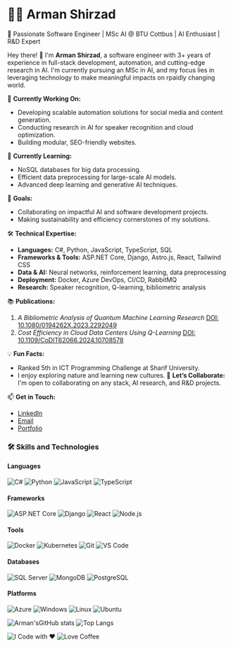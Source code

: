 # 👨‍💻 Arman Shirzad
🚀 Passionate Software Engineer | MSc AI @ BTU Cottbus | AI Enthusiast | R&D Expert

Hey there! 
👋 I'm **Arman Shirzad**, a software engineer with 3+ years of experience in full-stack development, automation, and cutting-edge research in AI. I'm currently pursuing an MSc in AI, and my focus lies in leveraging technology to make meaningful impacts on rpaidly changing world.

🔭 **Currently Working On:**
- Developing scalable automation solutions for social media and content generation.
- Conducting research in AI for speaker recognition and cloud optimization.
- Building modular, SEO-friendly websites.

🌱 **Currently Learning:**
- NoSQL databases for big data processing.
- Efficient data preprocessing for large-scale AI models.
- Advanced deep learning and generative AI techniques.

🎯 **Goals:**
- Collaborating on impactful AI and software development projects.
- Making sustainability and efficiency cornerstones of my solutions.
  
🛠️ **Technical Expertise:**
- **Languages:** C#, Python, JavaScript, TypeScript, SQL
- **Frameworks & Tools:** ASP.NET Core, Django, Astro.js, React, Tailwind CSS
- **Data & AI:** Neural networks, reinforcement learning, data preprocessing
- **Deployment:** Docker, Azure DevOps, CI/CD, RabbitMQ
- **Research:** Speaker recognition, Q-learning, bibliometric analysis
  
📚 **Publications:**
1. *A Bibliometric Analysis of Quantum Machine Learning Research* [DOI: 10.1080/0194262X.2023.2292049](https://doi.org/10.1080/0194262X.2023.2292049)
2. *Cost Efficiency in Cloud Data Centers Using Q-Learning* [DOI: 10.1109/CoDIT62066.2024.10708578](https://ieeexplore.ieee.org/document/10708578)

💡 **Fun Facts:**
- Ranked 5th in ICT Programming Challenge at Sharif University.
- I enjoy exploring nature and learning new cultures.
💼 **Let’s Collaborate:**
I'm open to collaborating on any stack, AI research, and R&D projects.

📫 **Get in Touch:**
- [LinkedIn](https://linkedin.com/in/arman-shirzad)
- [Email](mailto:armanshirzad1998@gmail.com)
- [Portfolio](https://armanshirzad.guru)

### **🛠️ Skills and Technologies**

#### **Languages**
![C#](https://img.shields.io/badge/-C%23-blue?style=flat-square&logo=csharp)
![Python](https://img.shields.io/badge/-Python-yellow?style=flat-square&logo=python)
![JavaScript](https://img.shields.io/badge/-JavaScript-F7DF1E?style=flat-square&logo=javascript)
![TypeScript](https://img.shields.io/badge/-TypeScript-007ACC?style=flat-square&logo=typescript)

#### **Frameworks**
![ASP.NET Core](https://img.shields.io/badge/-ASP.NET%20Core-512BD4?style=flat-square&logo=dotnet)
![Django](https://img.shields.io/badge/-Django-092E20?style=flat-square&logo=django)
![React](https://img.shields.io/badge/-React-black?style=flat-square&logo=react)
![Node.js](https://img.shields.io/badge/-Node.js-339933?style=flat-square&logo=node.js)

#### **Tools**
![Docker](https://img.shields.io/badge/-Docker-2496ED?style=flat-square&logo=docker)
![Kubernetes](https://img.shields.io/badge/-Kubernetes-326CE5?style=flat-square&logo=kubernetes)
![Git](https://img.shields.io/badge/-Git-F05032?style=flat-square&logo=git)
![VS Code](https://img.shields.io/badge/-VS%20Code-007ACC?style=flat-square&logo=visualstudiocode)


#### **Databases**
![SQL Server](https://img.shields.io/badge/-SQL%20Server-CC2927?style=flat-square&logo=microsoftsqlserver)
![MongoDB](https://img.shields.io/badge/-MongoDB-47A248?style=flat-square&logo=mongodb)
![PostgreSQL](https://img.shields.io/badge/-PostgreSQL-336791?style=flat-square&logo=postgresql)

#### **Platforms**
![Azure](https://img.shields.io/badge/-Azure-blue?style=flat-square&logo=microsoftazure)
![Windows](https://img.shields.io/badge/-Windows-0078D6?style=flat-square&logo=windows)
![Linux](https://img.shields.io/badge/-Linux-FCC624?style=flat-square&logo=linux)
![Ubuntu](https://img.shields.io/badge/-Ubuntu-E95420?style=flat-square&logo=ubuntu)

![Arman'sGitHub stats](https://github-readme-stats.vercel.app/api?username=ArmanShirzad&show_icons=true&theme=radical)
![Top Langs](https://github-readme-stats.vercel.app/api/top-langs/?username=ArmanShirzad&layout=compact)

![I Code with ❤️](https://img.shields.io/badge/Made%20with-%E2%9D%A4-red?style=flat-square)
![Love Coffee](https://img.shields.io/badge/-Fueled%20by%20Coffee-6F4E37?style=flat-square&logo=coffee)
